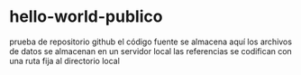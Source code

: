 # hello-world-publico
prueba de repositorio github
el código fuente se almacena aquí
los archivos de datos se almacenan en un servidor local
las referencias se codifican con una ruta fija al directorio local
